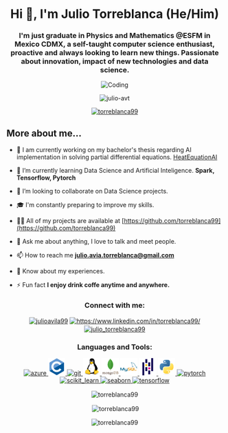<h1 align="center">Hi 👋, I'm Julio Torreblanca (He/Him)</h1>
<h3 align="center">I'm just graduate in Physics and Mathematics @ESFM in Mexico CDMX, a self-taught computer science enthusiast, proactive and always looking to learn new things. Passionate about innovation, impact of new technologies and data science.</h3>
<p align="center"> <img alt="Coding" width="600" src="https://c.tenor.com/qJ5evVs-_uUAAAAC/coding.gif"> </p>

<p align="center"> <img src="https://komarev.com/ghpvc/?username=torreblanca99&label=Profile%20views&color=0e75b6&style=flat" alt="julio-avt" /> </p>

<p align="center"> <a href="https://github.com/ryo-ma/github-profile-trophy"><img src="https://github-profile-trophy.vercel.app/?username=julio-avt" alt="torreblanca99" /></a> </p>

<h2 align="left">More about me...</h2>

- 🔭 I am currently working on my bachelor's thesis regarding AI implementation in solving partial differential equations. [HeatEquationAI](---------)

- 🌱 I’m currently learning Data Science and Artificial Inteligence. **Spark, Tensorflow, Pytorch**

- 👯 I’m looking to collaborate on Data Science projects. 

- 🎓 I'm constantly preparing to improve my skills. 

- 👨‍💻 All of my projects are available at [https://github.com/torreblanca99](https://github.com/torreblanca99)

- 💬 Ask me about anything, I love to talk and meet people. 

- 📫 How to reach me **julio.avia.torreblanca@gmail.com**

- 📄 Know about my experiences.

- ⚡ Fun fact **I enjoy drink coffe anytime and anywhere.**

<h3 align="center">Connect with me:</h3>
<p align="center">
<a href="https://twitter.com/julioavila99" target="blank"><img align="center" src="https://raw.githubusercontent.com/rahuldkjain/github-profile-readme-generator/master/src/images/icons/Social/twitter.svg" alt="julioavila99" height="30" width="40" /></a>
<a href="https://www.linkedin.com/in/torreblanca99" target="blank"><img align="center" src="https://raw.githubusercontent.com/rahuldkjain/github-profile-readme-generator/master/src/images/icons/Social/linked-in-alt.svg" alt="https://www.linkedin.com/in/torreblanca99/" height="30" width="40" /></a>
<a href="https://instagram.com/julio_torreblanca99" target="blank"><img align="center" src="https://raw.githubusercontent.com/rahuldkjain/github-profile-readme-generator/master/src/images/icons/Social/instagram.svg" alt="julio_torreblanca99" height="30" width="40" /></a>

</p>

<h3 align="center">Languages and Tools:</h3>
<p align="center"> <a href="https://azure.microsoft.com/en-in/" target="_blank" rel="noreferrer"> <img src="https://www.vectorlogo.zone/logos/microsoft_azure/microsoft_azure-icon.svg" alt="azure" width="40" height="40"/> </a> <a href="https://www.cprogramming.com/" target="_blank" rel="noreferrer"> <img src="https://raw.githubusercontent.com/devicons/devicon/master/icons/c/c-original.svg" alt="c" width="40" height="40"/> </a> <a href="https://git-scm.com/" target="_blank" rel="noreferrer"> <img src="https://www.vectorlogo.zone/logos/git-scm/git-scm-icon.svg" alt="git" width="40" height="40"/> </a> <a href="https://www.linux.org/" target="_blank" rel="noreferrer"> <img src="https://raw.githubusercontent.com/devicons/devicon/master/icons/linux/linux-original.svg" alt="linux" width="40" height="40"/> </a> <a href="https://www.mongodb.com/" target="_blank" rel="noreferrer"> <img src="https://raw.githubusercontent.com/devicons/devicon/master/icons/mongodb/mongodb-original-wordmark.svg" alt="mongodb" width="40" height="40"/> </a> <a href="https://www.mysql.com/" target="_blank" rel="noreferrer"> <img src="https://raw.githubusercontent.com/devicons/devicon/master/icons/mysql/mysql-original-wordmark.svg" alt="mysql" width="40" height="40"/> </a> <a href="https://pandas.pydata.org/" target="_blank" rel="noreferrer"> <img src="https://raw.githubusercontent.com/devicons/devicon/2ae2a900d2f041da66e950e4d48052658d850630/icons/pandas/pandas-original.svg" alt="pandas" width="40" height="40"/> </a> <a href="https://www.python.org" target="_blank" rel="noreferrer"> <img src="https://raw.githubusercontent.com/devicons/devicon/master/icons/python/python-original.svg" alt="python" width="40" height="40"/> </a> <a href="https://pytorch.org/" target="_blank" rel="noreferrer"> <img src="https://www.vectorlogo.zone/logos/pytorch/pytorch-icon.svg" alt="pytorch" width="40" height="40"/> </a> <a href="https://scikit-learn.org/" target="_blank" rel="noreferrer"> <img src="https://upload.wikimedia.org/wikipedia/commons/0/05/Scikit_learn_logo_small.svg" alt="scikit_learn" width="40" height="40"/> </a> <a href="https://seaborn.pydata.org/" target="_blank" rel="noreferrer"> <img src="https://seaborn.pydata.org/_images/logo-mark-lightbg.svg" alt="seaborn" width="40" height="40"/> </a> <a href="https://www.tensorflow.org" target="_blank" rel="noreferrer"> <img src="https://www.vectorlogo.zone/logos/tensorflow/tensorflow-icon.svg" alt="tensorflow" width="40" height="40"/> </a> </p>

<p align="center"><img align="center" src="https://github-readme-stats.vercel.app/api/top-langs?username=torreblanca99&show_icons=true&locale=en&layout=compact" alt="torreblanca99" /></p>

<p align="center">&nbsp;<img align="center" src="https://github-readme-stats.vercel.app/api?username=torreblanca99&show_icons=true&locale=en" alt="torreblanca99" /></p>

<p align="center"><img align="center" src="https://github-readme-streak-stats.herokuapp.com/?user=torreblanca99&" alt="torreblanca99" /></p>
